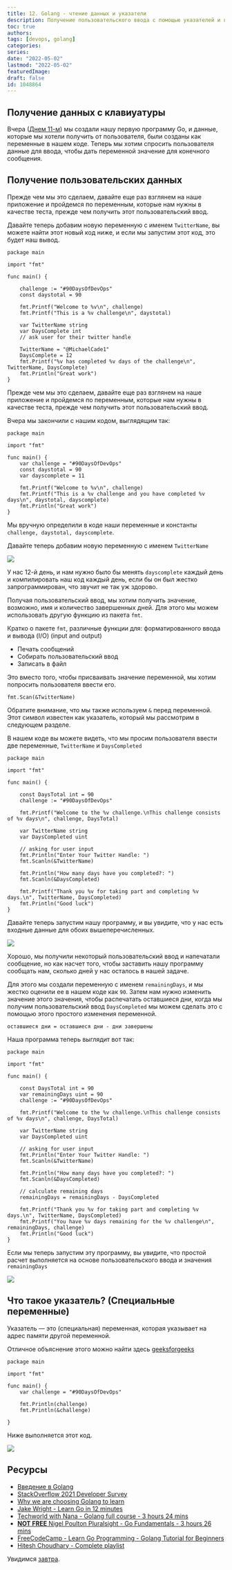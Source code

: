 ```yaml
---
title: 12. Golang - чтение данных и указатели
description: Получение пользовательского ввода с помощью указателей и готовой программы
toc: true
authors:
tags: [devops, golang]
categories:
series: 
date: "2022-05-02"
lastmod: "2022-05-02"
featuredImage:
draft: false
id: 1048864
---
```


## Получение данных с клавиуатуры

Вчера ([Днем 11-м](../day11)) мы создали нашу первую программу Go, и данные, которые мы хотели получить от пользователя, были созданы как переменные в нашем коде. Теперь мы хотим спросить пользователя данные для ввода, чтобы дать переменной значение для конечного сообщения.

## Получение пользовательских данных

Прежде чем мы это сделаем, давайте еще раз взглянем на наше приложение и пройдемся по переменным, которые нам нужны в качестве теста, прежде чем получить этот пользовательский ввод.

Давайте теперь добавим новую переменную с именем `TwitterName`, вы можете найти этот новый код ниже, и если мы запустим этот код, это будет наш вывод.
```
package main

import "fmt"

func main() {
	
	challenge := "#90DaysOfDevOps"
	const daystotal = 90

	fmt.Printf("Welcome to %v\n", challenge)
	fmt.Printf("This is a %v challenge\n", daystotal)

	var TwitterName string
	var DaysComplete int
	// ask user for their twitter handle

	TwitterName = "@MichaelCade1"
	DaysComplete = 12
	fmt.Printf("%v has completed %v days of the challenge\n", TwitterName, DaysComplete)
	fmt.Println("Great work")
}
```
Прежде чем мы это сделаем, давайте еще раз взглянем на наше приложение и пройдемся по переменным, которые нам нужны в качестве теста, прежде чем получить этот пользовательский ввод.

Вчера мы закончили с нашим кодом, выглядящим так:
```
package main

import "fmt"

func main() {
	var challenge = "#90DaysOfDevOps"
	const daystotal = 90
	var dayscomplete = 11

	fmt.Printf("Welcome to %v\n", challenge)
	fmt.Printf("This is a %v challenge and you have completed %v days\n", daystotal, dayscomplete)
	fmt.Println("Great work")
}
```
Мы вручную определили в коде наши переменные и константы `challenge, daystotal, dayscomplete`.

Давайте теперь добавим новую переменную с именем `TwitterName`

![](../images/Day12_Go1.png?v1)

У нас 12-й день, и нам нужно было бы менять `dayscomplete` каждый день и компилировать наш код каждый день, если бы он был жестко запрограммирован, что звучит не так уж здорово.

Получая пользовательский ввод, мы хотим получить значение, возможно, имя и количество завершенных дней. Для этого мы можем использовать другую функцию из пакета `fmt`.

Кратко о пакете `fmt`, различные функции для: форматированного ввода и вывода (I/O) (input and output)

- Печать сообщений
- Собирать пользовательский ввод
- Записать в файл

Это вместо того, чтобы присваивать значение переменной, мы хотим попросить пользователя ввести его.


```
fmt.Scan(&TwitterName)
```

Обратите внимание, что мы также используем `&` перед переменной. Этот символ известен как указатель, который мы рассмотрим в следующем разделе.

В нашем коде вы можете видеть, что мы просим пользователя ввести две переменные, `TwitterName` и `DaysCompleted`
```
package main

import "fmt"

func main() {

	const DaysTotal int = 90
	challenge := "#90DaysOfDevOps"

	fmt.Printf("Welcome to the %v challenge.\nThis challenge consists of %v days\n", challenge, DaysTotal)

	var TwitterName string
	var DaysCompleted uint

	// asking for user input
	fmt.Println("Enter Your Twitter Handle: ")
	fmt.Scanln(&TwitterName)

	fmt.Println("How many days have you completed?: ")
	fmt.Scanln(&DaysCompleted)

	fmt.Printf("Thank you %v for taking part and completing %v days.\n", TwitterName, DaysCompleted)
	fmt.Println("Good luck")
}
```
Давайте теперь запустим нашу программу, и вы увидите, что у нас есть входные данные для обоих вышеперечисленных.

![](../images/Day12_Go2.png?v1)

Хорошо, мы получили некоторый пользовательский ввод и напечатали сообщение, но как насчет того, чтобы заставить нашу программу сообщать нам, сколько дней у нас осталось в нашей задаче.

Для этого мы создали переменную с именем `remainingDays`, и мы жестко оценили ее в нашем коде как `90`. Затем нам нужно изменить значение этого значения, чтобы распечатать оставшиеся дни, когда мы получим пользовательский ввод `DaysCompleted` мы можем сделать это с помощью этого простого изменения переменной.

```
оставшиеся дни = оставшиеся дни - дни завершены
```

Наша программа теперь выглядит вот так:
```
package main

import "fmt"

func main() {

	const DaysTotal int = 90
	var remainingDays uint = 90
	challenge := "#90DaysOfDevOps"

	fmt.Printf("Welcome to the %v challenge.\nThis challenge consists of %v days\n", challenge, DaysTotal)

	var TwitterName string
	var DaysCompleted uint

	// asking for user input
	fmt.Println("Enter Your Twitter Handle: ")
	fmt.Scanln(&TwitterName)

	fmt.Println("How many days have you completed?: ")
	fmt.Scanln(&DaysCompleted)

	// calculate remaining days
	remainingDays = remainingDays - DaysCompleted

	fmt.Printf("Thank you %v for taking part and completing %v days.\n", TwitterName, DaysCompleted)
	fmt.Printf("You have %v days remaining for the %v challenge\n", remainingDays, challenge)
	fmt.Println("Good luck")
}

```
Если мы теперь запустим эту программу, вы увидите, что простой расчет выполняется на основе пользовательского ввода и значения `remainingDays`

![](../images/Day12_Go3.png?v1)

## Что такое указатель? (Специальные переменные)

Указатель — это (специальная) переменная, которая указывает на адрес памяти другой переменной.

Отличное объяснение этого можно найти здесь [geeksforgeeks](https://www.geeksforgeeks.org/pointers-in-golang/)

```
package main

import "fmt"

func main() {
	var challenge = "#90DaysOfDevOps"

	fmt.Println(challenge)
	fmt.Println(&challenge)

}
```
Ниже выполняется этот код.

![](../images/Day12_Go4.png?v1)

## Ресурсы
- [Введение в Golang](http://golang-book.ru/)
- [StackOverflow 2021 Developer Survey](https://insights.stackoverflow.com/survey/2021)
- [Why we are choosing Golang to learn](https://www.youtube.com/watch?v=7pLqIIAqZD4&t=9s)
- [Jake Wright - Learn Go in 12 minutes](https://www.youtube.com/watch?v=C8LgvuEBraI&t=312s) 
- [Techworld with Nana - Golang full course - 3 hours 24 mins](https://www.youtube.com/watch?v=yyUHQIec83I) 
- [**NOT FREE** Nigel Poulton Pluralsight - Go Fundamentals - 3 hours 26 mins](https://www.pluralsight.com/courses/go-fundamentals) 
- [FreeCodeCamp -  Learn Go Programming - Golang Tutorial for Beginners](https://www.youtube.com/watch?v=YS4e4q9oBaU&t=1025s) 
- [Hitesh Choudhary - Complete playlist](https://www.youtube.com/playlist?list=PLRAV69dS1uWSR89FRQGZ6q9BR2b44Tr9N) 

Увидимся [завтра](../day13).


